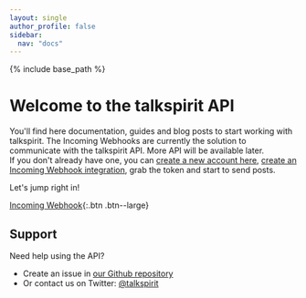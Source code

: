 ```yaml
---
layout: single
author_profile: false
sidebar:
  nav: "docs"
---
```


{% include base_path %}

# Welcome to the talkspirit API

You'll find here documentation, guides and blog posts to start working with 
talkspirit. The Incoming Webhooks are currently the solution to communicate with 
the talkspirit API. More API will be available later.<br>
If you don't already have one, you can [create a new account here][signup], 
[create an Incoming Webhook integration][create-incoming-webhook], grab the token and 
start to send posts.

Let's jump right in!

[Incoming Webhook][incoming-webhooks]{:.btn .btn--large}

## Support

Need help using the API?

* Create an issue in [our Github repository][talkspirit.github.com]
* Or contact us on Twitter: [@talkspirit][twitter]

[signup]: https://www.talkspirit.com/
[create-incoming-webhook]: /docs/create-incoming-webhook/
[incoming-webhooks]: /docs/incoming-webhooks/
[talkspirit.github.com]: https://github.com/talkspirit/talkspirit.github.com/issues
[twitter]: https://twitter.com/talkspirit
